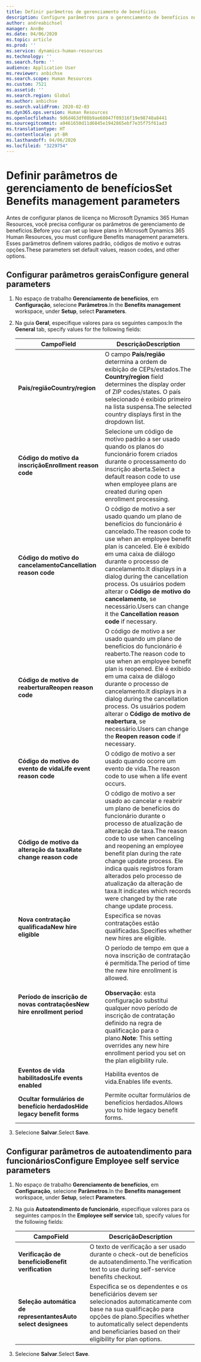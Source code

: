 ```yaml
---
title: Definir parâmetros de gerenciamento de benefícios
description: Configure parâmetros para o gerenciamento de benefícios no Microsoft Dynamics 365 Human Resources.
author: andreabichsel
manager: AnnBe
ms.date: 04/06/2020
ms.topic: article
ms.prod: ''
ms.service: dynamics-human-resources
ms.technology: ''
ms.search.form: ''
audience: Application User
ms.reviewer: anbichse
ms.search.scope: Human Resources
ms.custom: 7521
ms.assetid: ''
ms.search.region: Global
ms.author: anbichse
ms.search.validFrom: 2020-02-03
ms.dyn365.ops.version: Human Resources
ms.openlocfilehash: 9d6d463df08b9ae68047f09316f19e98740a8441
ms.sourcegitcommit: a9461650d11d6845e1942865ebf7e35f75f61ad3
ms.translationtype: HT
ms.contentlocale: pt-BR
ms.lasthandoff: 04/06/2020
ms.locfileid: "3229754"
---
```

# <a name="set-benefits-management-parameters"></a><span data-ttu-id="8bf3c-103">Definir parâmetros de gerenciamento de benefícios</span><span class="sxs-lookup"><span data-stu-id="8bf3c-103">Set Benefits management parameters</span></span>

<span data-ttu-id="8bf3c-104">Antes de configurar planos de licença no Microsoft Dynamics 365 Human Resources, você precisa configurar os parâmetros de gerenciamento de benefícios.</span><span class="sxs-lookup"><span data-stu-id="8bf3c-104">Before you can set up leave plans in Microsoft Dynamics 365 Human Resources, you must configure Benefits management parameters.</span></span> <span data-ttu-id="8bf3c-105">Esses parâmetros definem valores padrão, códigos de motivo e outras opções.</span><span class="sxs-lookup"><span data-stu-id="8bf3c-105">These parameters set default values, reason codes, and other options.</span></span>

## <a name="configure-general-parameters"></a><span data-ttu-id="8bf3c-106">Configurar parâmetros gerais</span><span class="sxs-lookup"><span data-stu-id="8bf3c-106">Configure general parameters</span></span>

1. <span data-ttu-id="8bf3c-107">No espaço de trabalho **Gerenciamento de benefícios**, em **Configuração**, selecione **Parâmetros**.</span><span class="sxs-lookup"><span data-stu-id="8bf3c-107">In the **Benefits management** workspace, under **Setup**, select **Parameters**.</span></span>

2. <span data-ttu-id="8bf3c-108">Na guia **Geral**, especifique valores para os seguintes campos:</span><span class="sxs-lookup"><span data-stu-id="8bf3c-108">In the **General** tab, specify values for the following fields:</span></span>

   | <span data-ttu-id="8bf3c-109">Campo</span><span class="sxs-lookup"><span data-stu-id="8bf3c-109">Field</span></span> | <span data-ttu-id="8bf3c-110">Descrição</span><span class="sxs-lookup"><span data-stu-id="8bf3c-110">Description</span></span> |
   | --- | --- |
   | <span data-ttu-id="8bf3c-111">**País/região**</span><span class="sxs-lookup"><span data-stu-id="8bf3c-111">**Country/region**</span></span> | <span data-ttu-id="8bf3c-112">O campo **País/região** determina a ordem de exibição de CEPs/estados.</span><span class="sxs-lookup"><span data-stu-id="8bf3c-112">The **Country/region** field determines the display order of ZIP codes/states.</span></span> <span data-ttu-id="8bf3c-113">O país selecionado é exibido primeiro na lista suspensa.</span><span class="sxs-lookup"><span data-stu-id="8bf3c-113">The selected country displays first in the dropdown list.</span></span> |
   | <span data-ttu-id="8bf3c-114">**Código do motivo da inscrição**</span><span class="sxs-lookup"><span data-stu-id="8bf3c-114">**Enrollment reason code**</span></span> | <span data-ttu-id="8bf3c-115">Selecione um código de motivo padrão a ser usado quando os planos do funcionário forem criados durante o processamento do inscrição aberta.</span><span class="sxs-lookup"><span data-stu-id="8bf3c-115">Select a default reason code to use when employee plans are created during open enrollment processing.</span></span> |
   | <span data-ttu-id="8bf3c-116">**Código do motivo do cancelamento**</span><span class="sxs-lookup"><span data-stu-id="8bf3c-116">**Cancellation reason code**</span></span> | <span data-ttu-id="8bf3c-117">O código de motivo a ser usado quando um plano de benefícios do funcionário é cancelado.</span><span class="sxs-lookup"><span data-stu-id="8bf3c-117">The reason code to use when an employee benefit plan is canceled.</span></span> <span data-ttu-id="8bf3c-118">Ele é exibido em uma caixa de diálogo durante o processo de cancelamento.</span><span class="sxs-lookup"><span data-stu-id="8bf3c-118">It displays in a dialog during the cancellation process.</span></span> <span data-ttu-id="8bf3c-119">Os usuários podem alterar o **Código de motivo do cancelamento**, se necessário.</span><span class="sxs-lookup"><span data-stu-id="8bf3c-119">Users can change it the **Cancellation reason code** if necessary.</span></span> |
   | <span data-ttu-id="8bf3c-120">**Código de motivo de reabertura**</span><span class="sxs-lookup"><span data-stu-id="8bf3c-120">**Reopen reason code**</span></span> | <span data-ttu-id="8bf3c-121">O código de motivo a ser usado quando um plano de benefícios do funcionário é reaberto.</span><span class="sxs-lookup"><span data-stu-id="8bf3c-121">The reason code to use when an employee benefit plan is reopened.</span></span> <span data-ttu-id="8bf3c-122">Ele é exibido em uma caixa de diálogo durante o processo de cancelamento.</span><span class="sxs-lookup"><span data-stu-id="8bf3c-122">It displays in a dialog during the cancellation process.</span></span> <span data-ttu-id="8bf3c-123">Os usuários podem alterar o **Código de motivo de reabertura**, se necessário.</span><span class="sxs-lookup"><span data-stu-id="8bf3c-123">Users can change the **Reopen reason code** if necessary.</span></span> | 
   | <span data-ttu-id="8bf3c-124">**Código do motivo do evento de vida**</span><span class="sxs-lookup"><span data-stu-id="8bf3c-124">**Life event reason code**</span></span> | <span data-ttu-id="8bf3c-125">O código de motivo a ser usado quando ocorre um evento de vida.</span><span class="sxs-lookup"><span data-stu-id="8bf3c-125">The reason code to use when a life event occurs.</span></span> |
   | <span data-ttu-id="8bf3c-126">**Código de motivo da alteração da taxa**</span><span class="sxs-lookup"><span data-stu-id="8bf3c-126">**Rate change reason code**</span></span> | <span data-ttu-id="8bf3c-127">O código de motivo a ser usado ao cancelar e reabrir um plano de benefícios do funcionário durante o processo de atualização de alteração de taxa.</span><span class="sxs-lookup"><span data-stu-id="8bf3c-127">The reason code to use when canceling and reopening an employee benefit plan during the rate change update process.</span></span> <span data-ttu-id="8bf3c-128">Ele indica quais registros foram alterados pelo processo de atualização da alteração de taxa.</span><span class="sxs-lookup"><span data-stu-id="8bf3c-128">It indicates which records were changed by the rate change update process.</span></span> |
   | <span data-ttu-id="8bf3c-129">**Nova contratação qualificada**</span><span class="sxs-lookup"><span data-stu-id="8bf3c-129">**New hire eligible**</span></span> | <span data-ttu-id="8bf3c-130">Especifica se novas contratações estão qualificadas.</span><span class="sxs-lookup"><span data-stu-id="8bf3c-130">Specifies whether new hires are eligible.</span></span> |
   | <span data-ttu-id="8bf3c-131">**Período de inscrição de novas contratações**</span><span class="sxs-lookup"><span data-stu-id="8bf3c-131">**New hire enrollment period**</span></span> | <span data-ttu-id="8bf3c-132">O período de tempo em que a nova inscrição de contratação é permitida.</span><span class="sxs-lookup"><span data-stu-id="8bf3c-132">The period of time the new hire enrollment is allowed.</span></span></br></br><span data-ttu-id="8bf3c-133">**Observação**: esta configuração substitui qualquer novo período de inscrição de contratação definido na regra de qualificação para o plano.</span><span class="sxs-lookup"><span data-stu-id="8bf3c-133">**Note**: This setting overrides any new hire enrollment period you set on the plan eligibility rule.</span></span> | 
   | <span data-ttu-id="8bf3c-134">**Eventos de vida habilitados**</span><span class="sxs-lookup"><span data-stu-id="8bf3c-134">**Life events enabled**</span></span> | <span data-ttu-id="8bf3c-135">Habilita eventos de vida.</span><span class="sxs-lookup"><span data-stu-id="8bf3c-135">Enables life events.</span></span> |
   | <span data-ttu-id="8bf3c-136">**Ocultar formulários de benefício herdados**</span><span class="sxs-lookup"><span data-stu-id="8bf3c-136">**Hide legacy benefit forms**</span></span> | <span data-ttu-id="8bf3c-137">Permite ocultar formulários de benefícios herdados.</span><span class="sxs-lookup"><span data-stu-id="8bf3c-137">Allows you to hide legacy benefit forms.</span></span> |

3. <span data-ttu-id="8bf3c-138">Selecione **Salvar**.</span><span class="sxs-lookup"><span data-stu-id="8bf3c-138">Select **Save**.</span></span>

## <a name="configure-employee-self-service-parameters"></a><span data-ttu-id="8bf3c-139">Configurar parâmetros de autoatendimento para funcionários</span><span class="sxs-lookup"><span data-stu-id="8bf3c-139">Configure Employee self service parameters</span></span>

1. <span data-ttu-id="8bf3c-140">No espaço de trabalho **Gerenciamento de benefícios**, em **Configuração**, selecione **Parâmetros**.</span><span class="sxs-lookup"><span data-stu-id="8bf3c-140">In the **Benefits management** workspace, under **Setup**, select **Parameters**.</span></span>

2. <span data-ttu-id="8bf3c-141">Na guia **Autoatendimento de funcionário**, especifique valores para os seguintes campos:</span><span class="sxs-lookup"><span data-stu-id="8bf3c-141">In the **Employee self service** tab, specify values for the following fields:</span></span>

   | <span data-ttu-id="8bf3c-142">Campo</span><span class="sxs-lookup"><span data-stu-id="8bf3c-142">Field</span></span> | <span data-ttu-id="8bf3c-143">Descrição</span><span class="sxs-lookup"><span data-stu-id="8bf3c-143">Description</span></span> |
   | --- | --- |
   | <span data-ttu-id="8bf3c-144">**Verificação de benefício**</span><span class="sxs-lookup"><span data-stu-id="8bf3c-144">**Benefit verification**</span></span> | <span data-ttu-id="8bf3c-145">O texto de verificação a ser usado durante o check-out de benefícios de autoatendimento.</span><span class="sxs-lookup"><span data-stu-id="8bf3c-145">The verification text to use during self-service benefits checkout.</span></span> |
   | <span data-ttu-id="8bf3c-146">**Seleção automática de representantes**</span><span class="sxs-lookup"><span data-stu-id="8bf3c-146">**Auto select designees**</span></span> | <span data-ttu-id="8bf3c-147">Especifica se os dependentes e os beneficiários devem ser selecionados automaticamente com base na sua qualificação para opções de plano.</span><span class="sxs-lookup"><span data-stu-id="8bf3c-147">Specifies whether to automatically select dependents and beneficiaries based on their eligibility for plan options.</span></span> |

3. <span data-ttu-id="8bf3c-148">Selecione **Salvar**.</span><span class="sxs-lookup"><span data-stu-id="8bf3c-148">Select **Save**.</span></span>
